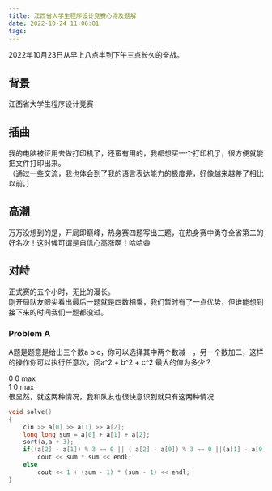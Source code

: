 ```yaml
---
title: 江西省大学生程序设计竞赛心得及题解
date: 2022-10-24 11:06:01
tags:
---
```


2022年10月23日从早上八点半到下午三点长久的奋战。

<!--more-->

## 背景

江西省大学生程序设计竞赛

## 插曲

我的电脑被征用去做打印机了，还蛮有用的，我都想买一个打印机了，很方便就能把文件打印出来。  
（通过一些交流，我也体会到了我的语言表达能力的极度差，好像越来越差了相比以前。）

## 高潮

万万没想到的是，开局即巅峰，热身赛四题写出三题，在热身赛中勇夺全省第二的好名次！这时候可谓是自信心高涨啊！哈哈😄

## 对峙

正式赛的五个小时，无比的漫长。  
刚开局队友眼尖看出最后一题就是四数相乘，我们暂时有了一点优势，但谁能想到接下来的时间我们一题都没过。  

### Problem A

A题是题意是给出三个数a b c，你可以选择其中两个数减一，另一个数加二，这样的操作你可以执行任意次，问a^2 + b^2 + c^2 最大的值为多少？

0 0 max  
1 0 max  
很显然，就这两种情况，我和队友也很快意识到就只有这两种情况

```C++
void solve()
{
    cin >> a[0] >> a[1] >> a[2];
    long long sum = a[0] + a[1] + a[2];
    sort(a,a + 3);
    if((a[2] - a[1]) % 3 == 0 || ( a[2] - a[0]) % 3 == 0 ||(a[1] - a[0]) % 3 == 0)
        cout << sum * sum << endl;
    else 
        cout << 1 + (sum - 1) * (sum - 1) << endl;
}
```


